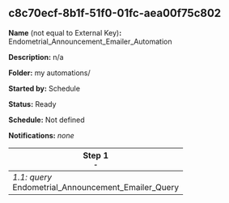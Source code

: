 ## c8c70ecf-8b1f-51f0-01fc-aea00f75c802

**Name** (not equal to External Key)**:** Endometrial_Announcement_Emailer_Automation

**Description:** n/a

**Folder:** my automations/

**Started by:** Schedule

**Status:** Ready

**Schedule:** Not defined

**Notifications:** _none_


| Step 1<br>_<small>-</small>_ |
| --- |
| _1.1: query_<br>Endometrial_Announcement_Emailer_Query |
